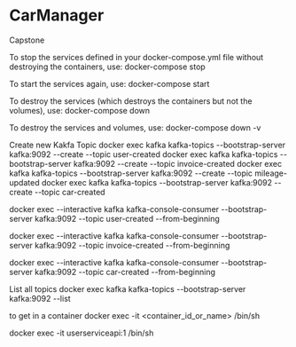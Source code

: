# CarManager
Capstone


To stop the services defined in your docker-compose.yml file without destroying the containers, use:
docker-compose stop

To start the services again, use:
docker-compose start

To destroy the services (which destroys the containers but not the volumes), use:
docker-compose down

To destroy the services and volumes, use:
docker-compose down -v



Create new Kakfa Topic
docker exec kafka kafka-topics --bootstrap-server kafka:9092 --create --topic user-created
docker exec kafka kafka-topics --bootstrap-server kafka:9092 --create --topic invoice-created
docker exec kafka kafka-topics --bootstrap-server kafka:9092 --create --topic mileage-updated
docker exec kafka kafka-topics --bootstrap-server kafka:9092 --create --topic car-created

docker exec --interactive kafka kafka-console-consumer --bootstrap-server kafka:9092 --topic user-created --from-beginning

docker exec --interactive kafka kafka-console-consumer --bootstrap-server kafka:9092 --topic invoice-created --from-beginning

docker exec --interactive kafka kafka-console-consumer --bootstrap-server kafka:9092 --topic car-created --from-beginning


List all topics
docker exec kafka kafka-topics --bootstrap-server kafka:9092 --list

to get in a container
docker exec -it <container_id_or_name> /bin/sh

docker exec -it userserviceapi:1 /bin/sh





